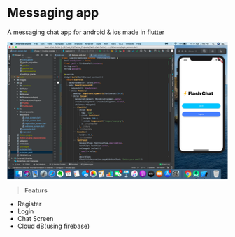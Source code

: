 # Messaging app 

A messaging chat app for android & ios made in flutter

![icon](images/SS.png)


> **Featurs**
  - Register
  - Login
  - Chat Screen
  - Cloud dB(using firebase)